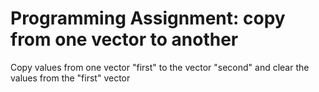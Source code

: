 # Programming Assignment: copy from one vector to another

  Copy values from one vector "first" to the vector "second" and clear the values from the "first" vector

